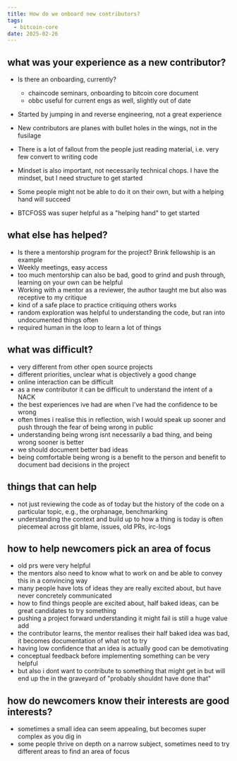 ```yaml
---
title: How do we onboard new contributors?
tags:
  - bitcoin-core
date: 2025-02-26
---
```


## what was your experience as a new contributor?

- Is there an onboarding, currently?
  - chaincode seminars, onboarding to bitcoin core document
  - obbc useful for current engs as well, slightly out of date

- Started by jumping in and reverse engineering, not a great experience
- New contributors are planes with bullet holes in the wings, not in the
  fusilage
- There is a lot of fallout from the people just reading material, i.e. very few
  convert to writing code
- Mindset is also important, not necessarily technical chops. I have the
  mindset, but I need structure to get started
- Some people might not be able to do it on their own, but with a helping hand
  will succeed
- BTCFOSS was super helpful as a "helping hand" to get started

## what else has helped?

- Is there a mentorship program for the project? Brink fellowship is an example
- Weekly meetings, easy access
- too much mentorship can also be bad, good to grind and push through, learning
  on your own can be helpful
- Working with a mentor as a reviewer, the author taught me but also was
  receptive to my critique
- kind of a safe place to practice critiquing others works
- random exploration was helpful to understanding the code, but ran into
  undocumented things often
- required human in the loop to learn a lot of things

## what was difficult?

- very different from other open source projects
- different priorities, unclear what is objectively a good change
- online interaction can be difficult
- as a new contributor it can be difficult to understand the intent of a NACK
- the best experiences ive had are when I've had the confidence to be wrong
- often times i realise this in reflection, wish I would speak up sooner and
  push through the fear of being wrong in public
- understanding being wrong isnt necessarily a bad thing, and being wrong sooner
  is better
- we should document better bad ideas
- being comfortable being wrong is a benefit to the person and benefit to
  document bad decisions in the project

## things that can help

- not just reviewing the code as of today but the history of the code on a
  particular topic, e.g., the orphanage, benchmarking
- understanding the context and build up to how a thing is today is often
  piecemeal across git blame, issues, old PRs, irc-logs

## how to help newcomers pick an area of focus

- old prs were very helpful
- the mentors also need to know what to work on and be able to convey this in a
  convincing way
- many people have lots of ideas they are really excited about, but have never
  concretely communicated
- how to find things people are excited about, half baked ideas, can be great
  candidates to try something
- pushing a project forward understanding it might fail is still a huge value
  add
- the contributor learns, the mentor realises their half baked idea was bad, it
  becomes documentation of what not to try
- having low confidence that an idea is actually good can be demotivating
- conceptual feedback before implementing something can be very helpful
- but also i dont want to contribute to something that might get in but will end
  up the in the graveyard of "probably shouldnt have done that"

## how do newcomers know their interests are good interests?

- sometimes a small idea can seem appealing, but becomes super complex as you
  dig in
- some people thrive on depth on a narrow subject, sometimes need to try
  different areas to find an area of focus
